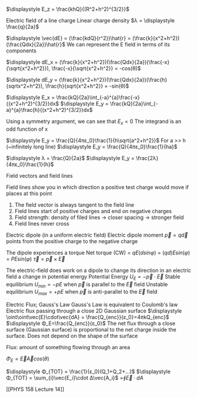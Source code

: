 $\displaystyle E_z = \frac{khQ}{(R^2+h^2)^{3/2}}$

Electric field of a line charge
Linear charge density  $λ = \displaystyle \frac{q}{2a}$

$\displaystyle \vec{dE} = (\frac{kdQ}{r^2})\hat{r} = (\frac{k}{x^2+h^2})(\frac{Qdx}{2a})\hat{r}$
We can represent the E field in terms of its components

$\displaystyle dE_x = (\frac{k}{x^2+h^2})(\frac{Qdx}{2a})(\frac{-x}{\sqrt{x^2+h^2}}), \frac{-x}{\sqrt{x^2+h^2}} = -cos(θ)$

$\displaystyle dE_y = (\frac{k}{x^2+h^2})(\frac{Qdx}{2a})(\frac{h}{sqrtx^2+h^2}), \frac{h}{sqrt{x^2+h^2}} = -sin(θ)$

$\displaystyle E_x = \frac{kQ}{2a}\int_{-a}^{a}\frac{-x}{(x^2+h^2)^{3/2}}dx$
$\displaystyle E_y = \frac{kQ}{2a}\int_{-a}^{a}\frac{h}{(x^2+h^2)^{3/2}}dx$

Using a symmetry argument, we can see that $E_x = 0$
	The integrand is an odd function of x

$\displaystyle E_y = \frac{Q}{4πε_0}\frac{1}{h\sqrt{a^2+h^2}}$
For a >> h (~infinitely long line)
$\displaystyle E_y = \frac{Q}{4πε_0}\frac{1}{ha}$

$\displaystyle λ = \frac{Q}{2a}$
$\displaystyle E_y = \frac{2λ}{4πε_0}\frac{1}{h}$

Field vectors and field lines

Field lines show you in which direction a positive test charge would move if places at this point

1) The field vector is always tangent to the field line
2) Field lines start of positive charges and end on negative charges
3) Field strength: density of filed lines $\to$ closer spacing $\to$ stronger field
4) Field lines never cross

Electric dipole (in a uniform electric field)
Electric dipole moment
$\displaystyle \vec{p} = q\vec{d}$
	points from the positive charge to the negative charge

The dipole experiences a torque
	Net torque (CW) = $qE(dsinφ)$
	= $(qd) E sin(φ)$
	= $P E sin(φ)$
	$\displaystyle \vec{τ} = \vec{p}\times\vec{E}$

The electric-field does work on a dipole to change its direction in an electric field
	a change in potential energy
	Potential Energy $\displaystyle U_E = -\vec{p}\cdot\vec{E}$
	Stable equilibrium $\displaystyle U_{min} = -pE$ when $\vec{p}$ is parallel to the $\vec{E}$ field
	Unstable equilibrium $\displaystyle U_{max} = +pE$ when $\vec{p}$ is anti-parallel to the $\vec{E}$ field

Electric Flux; Gauss's Law
Gauss's Law is equivalent to Coulomb's law
Electric flux passing through a close 2D Gaussian surface
	$\displaystyle \oint\oint\vec{E}\cdot\vec{dA} = \frac{Q_{enc}}{ε_0}=4πkQ_{enc}$
	$\displaystyle Φ_Ε=\frac{Q_{enc}}{ε_0}$
The net flux through a close surface (Gaussian surface) is proportional to the net charge inside the surface.
	Does not depend on the shape of the surface

Flux: amount of something flowing through an area


$\displaystyle Φ_E = \vec{E}\vec{A}cos(θ)$

$\displaystyle Φ_{TOT} = \frac{1}{ε_0}(Q_1+Q_2+...)$
$\displaystyle Φ_{ΤΟΤ} = \sum_{i}\vec{E_i}\cdot Δ\vec{A_i}$
=$\displaystyle \oint \vec{E}\cdot dA$

[[PHYS 158 Lecture 14]]